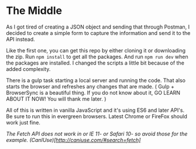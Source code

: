 # The Middle
As I got tired of creating a JSON object and sending that through Postman, I decided to create a simple form to capture the information and send it to the API instead.

Like the first one, you can get this repo by either cloning it or downloading the zip. Run `npm install` to get all the packages. And run `npm run dev` when the packages are installed. I changed the scripts a little bit because of the added complexity.

There is a gulp task starting a local server and running the code. That also starts the browser and refreshes any changes that are made. ( Gulp + BrowserSync is a beautiful thing. If you do not know about it, GO LEARN ABOUT IT NOW! You will thank me later. )

All of this is written in vanilla JavaScript and it's using ES6 and later API's. Be sure to run this in evergreen browsers. Latest Chrome or FireFox should work just fine.

*The Fetch API does not work in or IE 11- or Safari 10- so avoid those for the example. (CanIUse)[http://caniuse.com/#search=fetch]*
